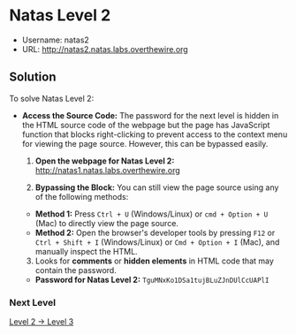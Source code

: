 # Natas Level 2

- Username: natas2
- URL: http://natas2.natas.labs.overthewire.org

## Solution

To solve Natas Level 2:

- **Access the Source Code:** The password for the next level is hidden in the HTML source code of the webpage but the page has JavaScript function that blocks right-clicking to prevent access to the context menu for viewing the page source. However, this can be bypassed easily.

  1. **Open the webpage for Natas Level 2:** http://natas1.natas.labs.overthewire.org

  2. **Bypassing the Block:** You can still view the page source using any of the following methods:
    - **Method 1:** Press `Ctrl + U` (Windows/Linux) or `cmd + Option + U` (Mac) to directly view the page source.
    - **Method 2:** Open the browser's developer tools by pressing `F12` or `Ctrl + Shift + I` (Windows/Linux) or `Cmd + Option + I` (Mac), and manually inspect the HTML.

  3. Looks for **comments** or **hidden elements** in HTML code that may contain the password.

  - **Password for Natas Level 2:** `TguMNxKo1DSa1tujBLuZJnDUlCcUAPlI`

### Next Level

[Level 2 → Level 3](https://github.com/nimodb/natas-challenge-solver/tree/main/natas3)
